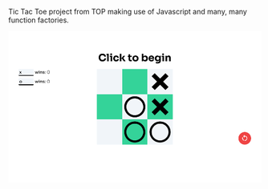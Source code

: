 Tic Tac Toe project from TOP making use of Javascript and many, many function factories.

![](./images/Screen%20Shot%202024-08-28%20at%2016.33.16.png)